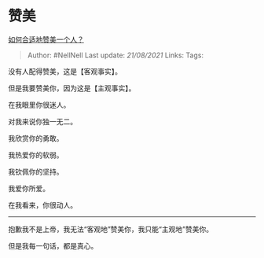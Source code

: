 # 赞美
[如何合适地赞美一个人？](https://www.zhihu.com/question/20667141/answer/1876948754)

> Author: #NellNell
Last update: *21/08/2021*
Links:
Tags:

没有人配得赞美，这是【客观事实】。

但是我要赞美你，因为这是【主观事实】。

在我眼里你很迷人。

对我来说你独一无二。

我欣赏你的勇敢。

我热爱你的软弱。

我钦佩你的坚持。

我爱你所爱。

在我看来，你很动人。

---

抱歉我不是上帝，我无法“客观地”赞美你，我只能“主观地”赞美你。

但是我每一句话，都是真心。
